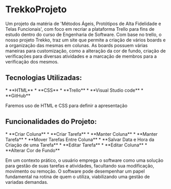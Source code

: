 <h1>TrekkoProjeto</h1>

<p>Um projeto da matéria de 'Métodos Ágeis, Protótipos de Alta Fidelidade e Telas Funcionais', com foco em recriar a plataforma Trello para fins de estudo dentro do curso de Engenharia de Software.  
Com base no trello, o nosso projeto Trekko, traz um site que permite a criação de vários boards e a organização das mesmas em colunas. As boards possuem várias maneiras para customização, como a alteração da cor de fundo, criação de verificações para diversas atividades e a marcação de membros para a verificação dos mesmos.</p>  

<h2>Tecnologias Utilizadas:</h2>  
* **HTML**  
* **CSS**  
* **Trello**  
* **Visual Studio code**  
* **GitHub**  

Faremos uso de HTML e CSS para definir a apresentação

<h2>Funcionalidades do Projeto:</h2>  
* **Criar Coluna**
* **Criar Tarefa**
* **Manter Coluna**
* **Manter Tarefa**
* **Mover Tarefas Entre Coluna**
* **Salvar Data e Hora da Criação de uma Tarefa**
* **Editar Tarefa**
* **Editar Coluna**
* **Alterar Cor de Fundo**

<p>Em um contexto prático, o usuário emprega o software como uma solução para gestão de suas tarefas e atividades, facultando sua modificação, movimento ou remoção. O software pode desempenhar um papel fundamental na rotina de quem o utiliza, viabilizando uma gestão de variadas demandas.</p>
